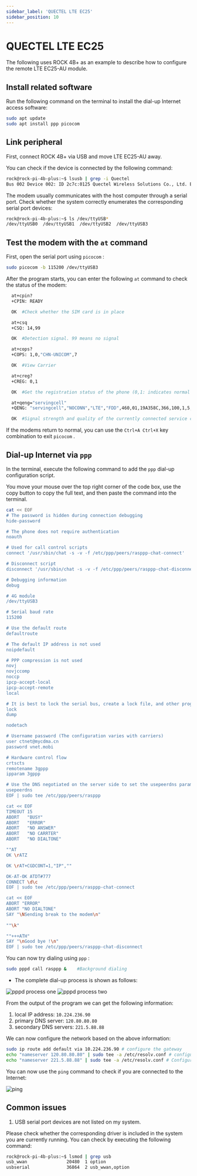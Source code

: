 ```yaml
---
sidebar_label: 'QUECTEL LTE EC25'
sidebar_position: 10
---
```


# QUECTEL LTE EC25

The following uses ROCK 4B+ as an example to describe how to configure the remote LTE EC25-AU module.

## Install related software

Run the following command on the terminal to install the dial-up Internet access software:

```bash
sudo apt update
sudo apt install ppp picocom
```

## Link peripheral

First, connect ROCK 4B+ via USB and move LTE EC25-AU away.

You can check if the device is connected by the following command:
```bash
rock@rock-pi-4b-plus:~$ lsusb | grep -i Quectel
Bus 002 Device 002: ID 2c7c:0125 Quectel Wireless Solutions Co., Ltd. EC25 LTE modem  
```

The modem usually communicates with the host computer through a serial port. Check whether the system correctly enumerates the corresponding serial port devices:
```bash
rock@rock-pi-4b-plus:~$ ls /dev/ttyUSB*
/dev/ttyUSB0  /dev/ttyUSB1  /dev/ttyUSB2  /dev/ttyUSB3
```

## Test the modem with the `at` command

First, open the serial port using `picocom` :
```bash
sudo picocom -b 115200 /dev/ttyUSB3
```

After the program starts, you can enter the following `at` command to check the status of the modem:
```bash
  at+cpin?  
  +CPIN: READY 

  OK  #Check whether the SIM card is in place

  at+csq    
  +CSQ: 14,99

  OK  #Detection signal. 99 means no signal

  at+cops?  
  +COPS: 1,0,"CHN-UNICOM",7

  OK  #View Carrier

  at+creg?  
  +CREG: 0,1

  OK  #Get the registration status of the phone (0,1: indicates normal registration)

  at+qeng="servingcell"   
  +QENG: "servingcell","NOCONN","LTE","FDD",460,01,19A358C,366,100,1,5,5,774E,-108,-5,-83,9,13

  OK  #Signal strength and quality of the currently connected service cell
```

If the modems return to normal, you can use the `Ctrl+A Ctrl+X` key combination to exit `picocom` .

## Dial-up Internet via `ppp`

In the terminal, execute the following command to add the `ppp` dial-up configuration script.

You move your mouse over the top right corner of the code box, use the copy button to copy the full text, and then paste the command into the terminal.

```bash
cat << EOF
# The password is hidden during connection debugging
hide-password

# The phone does not require authentication
noauth

# Used for call control scripts
connect '/usr/sbin/chat -s -v -f /etc/ppp/peers/rasppp-chat-connect'

# Disconnect script
disconnect '/usr/sbin/chat -s -v -f /etc/ppp/peers/rasppp-chat-disconnect'

# Debugging information
debug

# 4G module
/dev/ttyUSB3

# Serial baud rate
115200

# Use the default route
defaultroute

# The default IP address is not used
noipdefault

# PPP compression is not used
novj
novjccomp
noccp
ipcp-accept-local
ipcp-accept-remote
local

# It is best to lock the serial bus, create a lock file, and other programs will be able to learn that the appropriate serial port has been used once they discover the existence of this file.
lock
dump

nodetach

# Username password (The configuration varies with carriers) 
user ctnet@mycdma.cn
password vnet.mobi

# Hardware control flow
crtscts
remotename 3gppp
ipparam 3gppp

# Use the DNS negotiated on the server side to set the usepeerdns parameter
usepeerdns
EOF | sudo tee /etc/ppp/peers/rasppp

cat << EOF
TIMEOUT 15  
ABORT   "BUSY"
ABORT   "ERROR"
ABORT   "NO ANSWER"
ABORT   "NO CARRTER"
ABORT   "NO DIALTONE"

""AT
OK \rATZ

OK \rAT+CGDCONT=1,"IP",""

OK-AT-OK ATDT#777
CONNECT \d\c
EOF | sudo tee /etc/ppp/peers/rasppp-chat-connect

cat << EOF
ABORT "ERROR"
ABORT "NO DIALTONE"
SAY "\NSending break to the modem\n"
 
""\k"

""+++ATH"
SAY "\nGood bye !\n"
EOF | sudo tee /etc/ppp/peers/rasppp-chat-disconnect
```

You can now try dialing using `ppp` :
```bash
sudo pppd call rasppp &    #Background dialing
```

- The complete dial-up process is shown as follows:

![pppd process one](/img/4G-module/pppd_process1.webp)
![pppd process two](/img/4G-module/pppd_process2.webp)

From the output of the program we can get the following information:

1. local IP address: `10.224.236.90`
2. primary DNS server: `120.80.80.80`
3. secondary DNS servers: `221.5.88.88`

We can now configure the network based on the above information:

```bash
sudo ip route add default via 10.224.236.90 # configure the gateway
echo "nameserver 120.80.80.80" | sudo tee -a /etc/resolv.conf # configure primary DNS
echo "nameserver 221.5.88.88" | sudo tee -a /etc/resolv.conf # Configure secondary DNS
```

You can now use the `ping` command to check if you are connected to the Internet:

![ping](/img/4G-module/ping-success.webp)

## Common issues

1. USB serial port devices are not listed on my system.

Please check whether the corresponding driver is included in the system you are currently running. You can check by executing the following command:

```bash
rock@rock-pi-4b-plus:~$ lsmod | grep usb
usb_wwan               20480  1 option
usbserial              36864  2 usb_wwan,option
```
